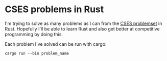 # CSES problems in Rust

I'm trying to solve as many problems as I can from the [CSES problemset](https://cses.fi/problemset/) in Rust. Hopefully I'll be able to learn Rust and also get better at competitive programming by doing this.

Each problem I've solved can be run with cargo:

```fish
cargo run --bin problem_name
```
